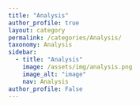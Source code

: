 ```yaml
---
title: "Analysis"
author_profile: true
layout: category
permalink: /categories/Analysis/
taxonomy: Analysis
sidebar:
  - title: "Analysis"
    image: /assets/img/analysis.png
    image_alt: "image"
    nav: Analysis
author_profile: False
---
```

